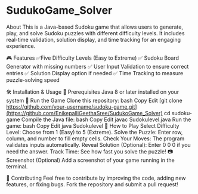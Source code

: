 # SudukoGame_Solver
About
This is a Java-based Sudoku game that allows users to generate, play, and solve Sudoku puzzles with different difficulty levels. It includes real-time validation, solution display, and time tracking for an engaging experience.

🎮 Features
✅Five Difficulty Levels (Easy to Extreme)
✅ Sudoku Board Generator with missing numbers
✅ User Input Validation to ensure correct entries
✅ Solution Display option if needed
✅ Time Tracking to measure puzzle-solving speed

🛠 Installation & Usage
🔹 Prerequisites
Java 8 or later installed on your system
🔹 Run the Game
Clone this repository:
bash
Copy
Edit
[git clone https://github.com/your-username/sudoku-game.git](https://github.com/EnikepalliGeethaSree/SudukoGame_Solver)
cd sudoku-game
Compile the Java file:
bash
Copy
Edit
javac Sudokulevel.java
Run the game:
bash
Copy
Edit
java Sudokulevel
🎯 How to Play
Select Difficulty Level: Choose from 1 (Easy) to 5 (Extreme).
Solve the Puzzle: Enter row, column, and number to fill empty cells.
Check Your Moves: The program validates inputs automatically.
Reveal Solution (Optional): Enter 0 0 0 if you need the answer.
Track Time: See how fast you solve the puzzle!
📷 Screenshot (Optional)
Add a screenshot of your game running in the terminal.

🤝 Contributing
Feel free to contribute by improving the code, adding new features, or fixing bugs. Fork the repository and submit a pull request!
